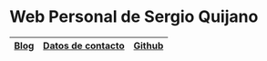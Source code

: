 # Web Personal de **Sergio Quijano**

| [Blog](./blog/blog.html) | [Datos de contacto](./others/contacto.html) | [Github](https://github.com/SergioQuijanoRey) |
| --- | --- | --- | 

